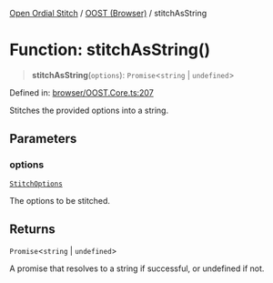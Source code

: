 [Open Ordial Stitch](../../README.md) / [OOST (Browser)](../README.md) / stitchAsString

# Function: stitchAsString()

> **stitchAsString**(`options`): `Promise`\<`string` \| `undefined`\>

Defined in: [browser/OOST.Core.ts:207](https://github.com/open-ordinal/open-ordinal-stitch/blob/d39067d3efb0c294894ed876141d2df8afa60670/src/browser/OOST.Core.ts#L207)

Stitches the provided options into a string.

## Parameters

### options

[`StitchOptions`](../classes/StitchOptions.md)

The options to be stitched.

## Returns

`Promise`\<`string` \| `undefined`\>

A promise that resolves to a string if successful, or undefined if not.
